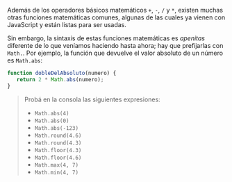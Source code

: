 Además de los operadores básicos matemáticos `+`, `-`, `/` y `*`, existen muchas otras funciones matemáticas comunes, algunas de las cuales ya vienen con JavaScript y están listas para ser usadas.

Sin embargo, la sintaxis de estas funciones matemáticas es _apenitas_ diferente de lo que veníamos haciendo hasta ahora; hay que prefijarlas con `Math.`. Por ejemplo, la función que devuelve el valor absoluto de un número es `Math.abs`:

```javascript
function dobleDelAbsoluto(numero) {
   return 2 * Math.abs(numero);
}
```

> Probá en la consola las siguientes expresiones:
>
> * `Math.abs(4)`
> * `Math.abs(0)`
> * `Math.abs(-123)`
> * `Math.round(4.6)`
> * `Math.round(4.3)`
> * `Math.floor(4.3)`
> * `Math.floor(4.6)`
> * `Math.max(4, 7)`
> * `Math.min(4, 7)`